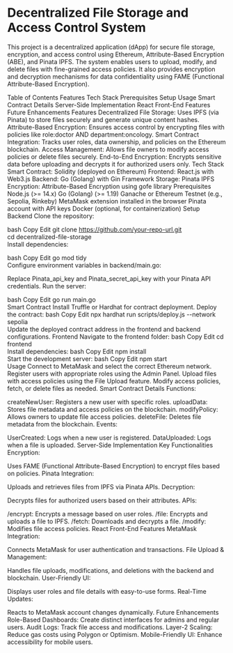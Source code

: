 # Decentralized File Storage and Access Control System
This project is a decentralized application (dApp) for secure file storage, encryption, and access control using Ethereum, Attribute-Based Encryption (ABE), and Pinata IPFS. The system enables users to upload, modify, and delete files with fine-grained access policies. It also provides encryption and decryption mechanisms for data confidentiality using FAME (Functional Attribute-Based Encryption).

Table of Contents
Features
Tech Stack
Prerequisites
Setup
Usage
Smart Contract Details
Server-Side Implementation
React Front-End Features
Future Enhancements
Features
Decentralized File Storage: Uses IPFS (via Pinata) to store files securely and generate unique content hashes.
Attribute-Based Encryption: Ensures access control by encrypting files with policies like role:doctor AND department:oncology.
Smart Contract Integration: Tracks user roles, data ownership, and policies on the Ethereum blockchain.
Access Management: Allows file owners to modify access policies or delete files securely.
End-to-End Encryption: Encrypts sensitive data before uploading and decrypts it for authorized users only.
Tech Stack
Smart Contract: Solidity (deployed on Ethereum)
Frontend: React.js with Web3.js
Backend: Go (Golang) with Gin Framework
Storage: Pinata IPFS
Encryption: Attribute-Based Encryption using gofe library
Prerequisites
Node.js (>= 14.x)
Go (Golang) (>= 1.19)
Ganache or Ethereum Testnet (e.g., Sepolia, Rinkeby)
MetaMask extension installed in the browser
Pinata account with API keys
Docker (optional, for containerization)
Setup
Backend
Clone the repository:

bash
Copy
Edit
git clone https://github.com/your-repo-url.git  
cd decentralized-file-storage  
Install dependencies:

bash
Copy
Edit
go mod tidy  
Configure environment variables in backend/main.go:

Replace Pinata_api_key and Pinata_secret_api_key with your Pinata API credentials.
Run the server:

bash
Copy
Edit
go run main.go  
Smart Contract
Install Truffle or Hardhat for contract deployment.
Deploy the contract:
bash
Copy
Edit
npx hardhat run scripts/deploy.js --network sepolia  
Update the deployed contract address in the frontend and backend configurations.
Frontend
Navigate to the frontend folder:
bash
Copy
Edit
cd frontend  
Install dependencies:
bash
Copy
Edit
npm install  
Start the development server:
bash
Copy
Edit
npm start  
Usage
Connect to MetaMask and select the correct Ethereum network.
Register users with appropriate roles using the Admin Panel.
Upload files with access policies using the File Upload feature.
Modify access policies, fetch, or delete files as needed.
Smart Contract Details
Functions:

createNewUser: Registers a new user with specific roles.
uploadData: Stores file metadata and access policies on the blockchain.
modifyPolicy: Allows owners to update file access policies.
deleteFile: Deletes file metadata from the blockchain.
Events:

UserCreated: Logs when a new user is registered.
DataUploaded: Logs when a file is uploaded.
Server-Side Implementation
Key Functionalities
Encryption:

Uses FAME (Functional Attribute-Based Encryption) to encrypt files based on policies.
Pinata Integration:

Uploads and retrieves files from IPFS via Pinata APIs.
Decryption:

Decrypts files for authorized users based on their attributes.
APIs:

/encrypt: Encrypts a message based on user roles.
/file: Encrypts and uploads a file to IPFS.
/fetch: Downloads and decrypts a file.
/modify: Modifies file access policies.
React Front-End Features
MetaMask Integration:

Connects MetaMask for user authentication and transactions.
File Upload & Management:

Handles file uploads, modifications, and deletions with the backend and blockchain.
User-Friendly UI:

Displays user roles and file details with easy-to-use forms.
Real-Time Updates:

Reacts to MetaMask account changes dynamically.
Future Enhancements
Role-Based Dashboards: Create distinct interfaces for admins and regular users.
Audit Logs: Track file access and modifications.
Layer-2 Scaling: Reduce gas costs using Polygon or Optimism.
Mobile-Friendly UI: Enhance accessibility for mobile users.
